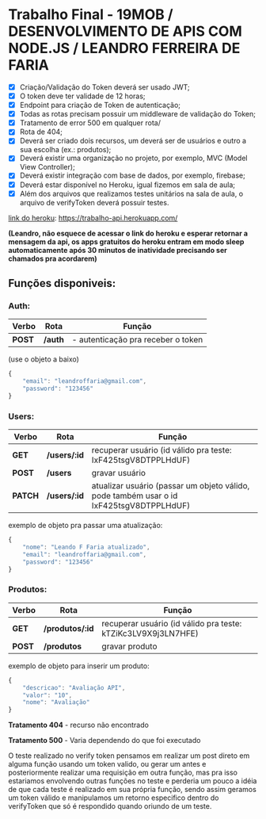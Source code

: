 # Trabalho Final - 19MOB / DESENVOLVIMENTO DE APIS COM NODE.JS / LEANDRO FERREIRA DE FARIA

- [x]  Criação/Validação do Token deverá ser usado JWT;
- [x]  O token deve ter validade de 12 horas;
- [x]  Endpoint para criação de Token de autenticação;
- [x]  Todas as rotas precisam possuir um middleware de validação do Token;
- [x]  Tratamento de error 500 em qualquer rota/
- [x]  Rota de 404;
- [x]  Deverá ser criado dois recursos, um deverá ser de usuários e outro a sua escolha (ex.: produtos);
- [x]  Deverá existir uma organização no projeto, por exemplo, MVC (Model View Controller);
- [x]  Deverá existir integração com base de dados, por exemplo, firebase;
- [x]  Deverá estar disponível no Heroku, igual fizemos em sala de aula;
- [x]  Além dos arquivos que realizamos testes unitários na sala de aula, o arquivo de verifyToken deverá possuir testes.

[link do heroku](https://trabalho-api.herokuapp.com/): https://trabalho-api.herokuapp.com/

**(Leandro, não esquece de acessar o link do heroku e esperar retornar a mensagem da api, os apps gratuitos do heroku entram em modo sleep automaticamente após 30 minutos de inatividade precisando ser chamados pra acordarem)**

## Funções disponiveis:
### Auth:
| **Verbo**  |  **Rota**  | **Função** |
| --- | --- | --- |
|  **POST**  |  **/auth**  |  - autenticação pra receber o token | 

 (use o objeto a baixo)

```javascript
{
    "email": "leandroffaria@gmail.com",
    "password": "123456"
}
```
### Users:
| **Verbo**  |  **Rota**  | **Função** |
| --- | --- | --- |
| **GET** |  **/users/:id** | recuperar usuário (id válido pra teste: IxF425tsgV8DTPPLHdUF) |
| **POST** | **/users** | gravar usuário |
| **PATCH** | **/users/:id** | atualizar usuário (passar um objeto válido, pode também usar o id IxF425tsgV8DTPPLHdUF) |

exemplo de objeto pra passar uma atualização:
```javascript
{
    "nome": "Leando F Faria atualizado",
    "email": "leandroffaria@gmail.com",
    "password": "123456"
}
```
### Produtos:
| **Verbo**  |  **Rota**  | **Função** |
| --- | --- | --- |
| **GET** | **/produtos/:id** | recuperar usuário (id válido pra teste: kTZiKc3LV9X9j3LN7HFE)
| **POST** | **/produtos** | gravar produto

exemplo de objeto para inserir um produto:
```javascript
{
    "descricao": "Avaliação API",
    "valor": "10",
    "nome": "Avaliação"
}
```

**Tratamento 404** - recurso não encontrado

**Tratamento 500** - Varia dependendo do que foi executado
    
O teste realizado no verify token pensamos em realizar um post direto em alguma função usando um token valido, ou gerar um antes e posteriormente realizar uma requisição em outra função, mas pra isso estariamos envolvendo outras funções no teste e perderia um pouco a idéia de que cada teste é realizado em sua própria função, sendo assim geramos um token válido e manipulamos um retorno especifico dentro do verifyToken que só é respondido quando oriundo de um teste.
